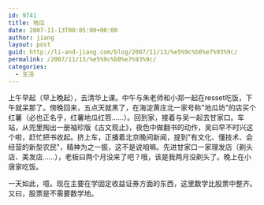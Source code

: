 ```yaml
---
id: 9741
title: 地瓜
date: 2007-11-13T00:05:00+00:00
author: jiang
layout: post
guid: http://li-and-jiang.com/blog/2007/11/13/%e5%9c%b0%e7%93%9c/
permalink: /2007/11/13/%e5%9c%b0%e7%93%9c/
categories:
  - 生活
---
```

上午早起（早上晚起），去清华上课。中午与朱老师和小郑一起在resset吃饭，下午就呆那了。傍晚回来，五点天就黑了，在海淀黄庄北一家号称"地瓜坊"的店买个红薯（必也正名乎，红薯地瓜红笤……）。回到家，接着与吴一起去甘家口。车站，从兜里掏出一册袖珍版《古文观止》，夜色中做翻书的动作，吴曰早不时兴这个啦，赶忙把书收起。挤上车，正播着北京晚间新闻，提到"有文化、懂技术、会经营的新型农民"，精神为之一振，这不是说咱嘛。先进甘家口一家理发店（剃头店、美发店……），老板曰两个月没来了吧？哦，该是我两月没剃头了。晚上在小唐家吃饭。 

一天如此，噫。现在主要在学固定收益证券方面的东西，这里数学比股票中整齐。又曰，股票是不需要数学地。